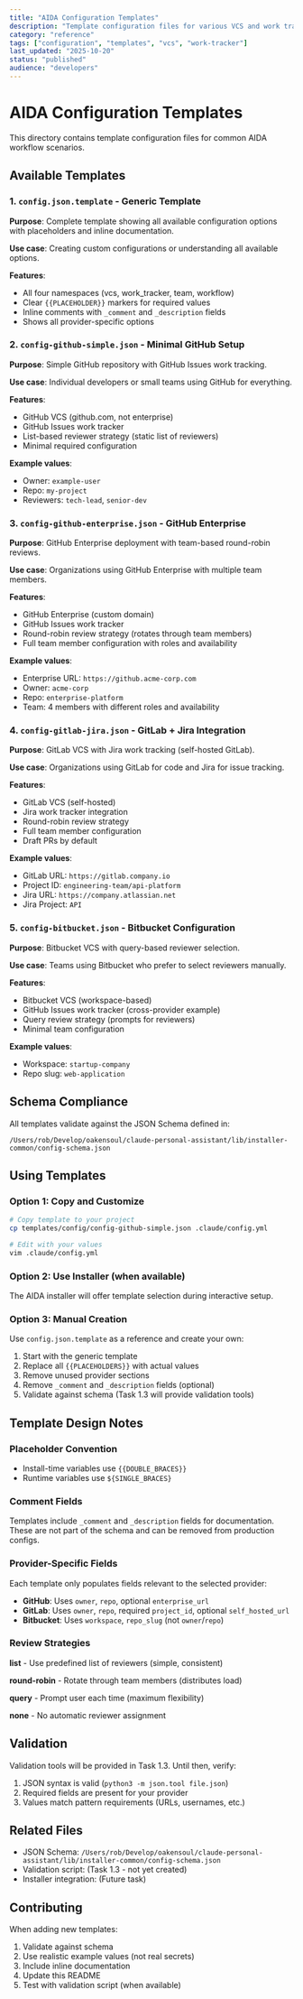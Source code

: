 ```yaml
---
title: "AIDA Configuration Templates"
description: "Template configuration files for various VCS and work tracker combinations"
category: "reference"
tags: ["configuration", "templates", "vcs", "work-tracker"]
last_updated: "2025-10-20"
status: "published"
audience: "developers"
---
```


# AIDA Configuration Templates

This directory contains template configuration files for common AIDA workflow scenarios.

## Available Templates

### 1. `config.json.template` - Generic Template

**Purpose**: Complete template showing all available configuration options with placeholders and inline documentation.

**Use case**: Creating custom configurations or understanding all available options.

**Features**:

- All four namespaces (vcs, work_tracker, team, workflow)
- Clear `{{PLACEHOLDER}}` markers for required values
- Inline comments with `_comment` and `_description` fields
- Shows all provider-specific options

### 2. `config-github-simple.json` - Minimal GitHub Setup

**Purpose**: Simple GitHub repository with GitHub Issues work tracking.

**Use case**: Individual developers or small teams using GitHub for everything.

**Features**:

- GitHub VCS (github.com, not enterprise)
- GitHub Issues work tracker
- List-based reviewer strategy (static list of reviewers)
- Minimal required configuration

**Example values**:

- Owner: `example-user`
- Repo: `my-project`
- Reviewers: `tech-lead`, `senior-dev`

### 3. `config-github-enterprise.json` - GitHub Enterprise

**Purpose**: GitHub Enterprise deployment with team-based round-robin reviews.

**Use case**: Organizations using GitHub Enterprise with multiple team members.

**Features**:

- GitHub Enterprise (custom domain)
- GitHub Issues work tracker
- Round-robin review strategy (rotates through team members)
- Full team member configuration with roles and availability

**Example values**:

- Enterprise URL: `https://github.acme-corp.com`
- Owner: `acme-corp`
- Repo: `enterprise-platform`
- Team: 4 members with different roles and availability

### 4. `config-gitlab-jira.json` - GitLab + Jira Integration

**Purpose**: GitLab VCS with Jira work tracking (self-hosted GitLab).

**Use case**: Organizations using GitLab for code and Jira for issue tracking.

**Features**:

- GitLab VCS (self-hosted)
- Jira work tracker integration
- Round-robin review strategy
- Full team member configuration
- Draft PRs by default

**Example values**:

- GitLab URL: `https://gitlab.company.io`
- Project ID: `engineering-team/api-platform`
- Jira URL: `https://company.atlassian.net`
- Jira Project: `API`

### 5. `config-bitbucket.json` - Bitbucket Configuration

**Purpose**: Bitbucket VCS with query-based reviewer selection.

**Use case**: Teams using Bitbucket who prefer to select reviewers manually.

**Features**:

- Bitbucket VCS (workspace-based)
- GitHub Issues work tracker (cross-provider example)
- Query review strategy (prompts for reviewers)
- Minimal team configuration

**Example values**:

- Workspace: `startup-company`
- Repo slug: `web-application`

## Schema Compliance

All templates validate against the JSON Schema defined in:

`/Users/rob/Develop/oakensoul/claude-personal-assistant/lib/installer-common/config-schema.json`

## Using Templates

### Option 1: Copy and Customize

```bash
# Copy template to your project
cp templates/config/config-github-simple.json .claude/config.yml

# Edit with your values
vim .claude/config.yml
```

### Option 2: Use Installer (when available)

The AIDA installer will offer template selection during interactive setup.

### Option 3: Manual Creation

Use `config.json.template` as a reference and create your own:

1. Start with the generic template
2. Replace all `{{PLACEHOLDERS}}` with actual values
3. Remove unused provider sections
4. Remove `_comment` and `_description` fields (optional)
5. Validate against schema (Task 1.3 will provide validation tools)

## Template Design Notes

### Placeholder Convention

- Install-time variables use `{{DOUBLE_BRACES}}`
- Runtime variables use `${SINGLE_BRACES}`

### Comment Fields

Templates include `_comment` and `_description` fields for documentation. These are not part of the schema and can be removed from production configs.

### Provider-Specific Fields

Each template only populates fields relevant to the selected provider:

- **GitHub**: Uses `owner`, `repo`, optional `enterprise_url`
- **GitLab**: Uses `owner`, `repo`, required `project_id`, optional `self_hosted_url`
- **Bitbucket**: Uses `workspace`, `repo_slug` (not `owner`/`repo`)

### Review Strategies

**list** - Use predefined list of reviewers (simple, consistent)

**round-robin** - Rotate through team members (distributes load)

**query** - Prompt user each time (maximum flexibility)

**none** - No automatic reviewer assignment

## Validation

Validation tools will be provided in Task 1.3. Until then, verify:

1. JSON syntax is valid (`python3 -m json.tool file.json`)
2. Required fields are present for your provider
3. Values match pattern requirements (URLs, usernames, etc.)

## Related Files

- JSON Schema: `/Users/rob/Develop/oakensoul/claude-personal-assistant/lib/installer-common/config-schema.json`
- Validation script: (Task 1.3 - not yet created)
- Installer integration: (Future task)

## Contributing

When adding new templates:

1. Validate against schema
2. Use realistic example values (not real secrets)
3. Include inline documentation
4. Update this README
5. Test with validation script (when available)
